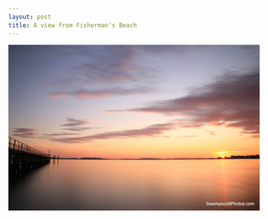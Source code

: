 ```yaml
---
layout: post
title: A view from Fisherman's Beach
---
```



![A view from Fisherman's Beach](/img/fisherman-beach.jpg)
